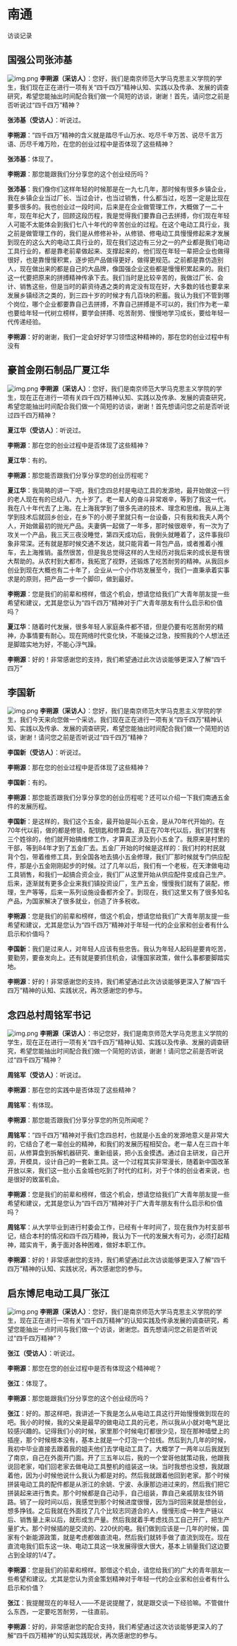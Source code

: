 # 南通
访谈记录
## 国强公司张沛基
![img.png](public/guoqiang.png)
**李朔源（采访人）**：您好，我们是南京师范大学马克思主义学院的学生，我们现在正在进行一项有关“四千四万”精神认知、实践以及传承、发展的调查研究，希望您能抽出时间配合我们做一个简短的访谈，谢谢！首先，请问您之前是否听说过“四千四万”精神？

**张沛基（受访人）**：听说过。

**李朔源**：“四千四万”精神的含义就是踏尽千山万水、吃尽千辛万苦、说尽千言万语、历尽千难万险，在您的创业过程中是否体现了这些精神？

**张沛基**：体现了。

**李朔源**：那您能跟我们分分享您的这个创业经历吗？

**张沛基**：我们像你们这样年轻的时候那是在一九七几年，那时候有很多乡镇企业，我在乡镇企业当过厂长、当过会计，也当过销售，什么都当过，吃苦一定是比现在要多很多的。我也创业过一段时间，后来是在企业做管理工作，大概做了一二十年，现在年纪大了，回顾这段历程，我是觉得我们要靠自己去拼搏，你们现在年轻人可能不太能体会到我们七八十年代的辛苦创业的过程。在这个电动工具行业，我之前是做管理工作的，我们是从修修补补，从修锁、修电动工具慢慢修起来才发展到现在的这么大的电动工具行业的，现在我们这边有三分之一的产业都是我们电动工具行业的，都是靠老前辈做起来、支撑起来的，他们现在年轻一辈把企业也做得很好，也是靠慢慢积累，逐步把产品做得更好，做得更规范。之前都是靠仿造别人，现在做出来的都是自己的大品牌，像国强企业这些都是慢慢积累起来的。我们这一代要把原来的拼搏精神传承下去。我们当时是比较辛苦的，我做过厂长、会计、销售这些，但是当时的薪资待遇之类的肯定没有现在好，大多数的钱也要拿来发展乡镇经济之类的，到三四十岁的时候才有几百块的积蓄。我认为我们不管到哪个岗位，哪个企业都要靠自己去拼搏，不靠自己拼搏是不可以的，我们作为老一辈也要给年轻一代树立榜样，要学会拼搏、吃苦耐劳、慢慢地学习成长，要给年轻一代传递经验。

**李朔源**：好的谢谢，我们一定会好好学习领悟这种精神的，那在您的创业过程中有没有



## 豪首金刚石制品厂夏江华
![img.png](public/haoshoujgs.png)
**李朔源（采访人）**：您好，我们是南京师范大学马克思主义学院的学生，现在正在进行一项有关四千四万精神认知、实践以及传承、发展的调查研究，希望您能抽出时间配合我们做一个简短的访谈，谢谢！首先想请问您之前是否听说过四千四万精神？

**夏江华（受访人）**：听说过。

**李朔源**：那在您的创业过程中是否体现了这些精神？

**夏江华**：有的。

**李朔源**：那您能否跟我们分享分享您的创业历程呢？

**夏江华**：我简略的讲一下吧，我们念四总村是电动工具的发源地，最开始做这一行的老人现在有的已经八、九十岁了。老一辈人的奋斗非常艰辛，等到了我这一代，我在八十年代去了上海。在上海我学到了很多先进的技术、理念和思维。我从上海学到技术后就回乡创业，在乡下的小房子里就只有一台设备，只有我和我夫人两个人，开始做最初的抛光产品。夫妻俩一起做了一年多，那时候很艰辛，有一次为了攻关一个产品，我三天三夜没睡觉，第四天成功后，我倒头就睡着了，这件事我印象非常深。还有就是那时候交通不发达，就只能背着一背包产品，或者推着小推车，去上海推销。虽然很苦，但是我总觉得这样的人生经历对我后来的成长是有很大帮助的。从农村到大都市，我拓宽了视野，还锻炼了吃苦耐劳的精神。从我回乡创业到现在大概也有二十年了，企业从一个小作坊发展至今，我们一直秉承着实事求是的原则，把产品一步一个脚印，做到最好。

**李朔源**：您是我们的前辈和榜样，借这个机会，想请您给我们广大青年朋友提一些希望和建议，尤其是您认为“四千四万”精神对于广大青年朋友有什么启示和价值吗？

**夏江华**：随着时代发展，很多年轻人家庭条件都不错，但是仍要有吃苦耐劳的精神，办事情要有耐心。现在网络时代变化快，不能操之过急，按照我的个人想法还是脚踏实地为好，不能心浮气躁。

**李朔源**：好的！非常感谢您的支持，我们希望通过此次访谈能够更深入了解“四千四万”

## 李国新
![img.png](public/lgx.png)
**李朔源（采访人）**：您好，我们是南京师范大学马克思主义学院的学生，我们今天来向您做一个采访。我们现在正在进行一项有关“四千四万”精神认知、实践以及传承、发展的调查研究，希望您能抽出时间配合我们做一个简短的访谈，谢谢！请问您之前是否听说过“四千四万”精神？

**李国新（受访人）**：听说过。

**李朔源**：那在您的创业过程中是否体现了这些精神？

**李国新**：有的。

**李朔源**：那您能否跟我们分享分享您的创业历程呢？还可以介绍一下我们南通五金件的发展历程。

**李国新**：是这样的，我们这个五金，最开始是叫小五金，是从70年代开始的。在70年代以前，做的都是修锁，配钥匙和修算盘。真正在70年代以后，我们村里有三个姓徐的，他们就开始搞维修工作，才算真正涉及到小五金了。我原来是村里的干部，等到84年才到了五金厂去。五金厂开始的时候是这样的：我们村的村民就背个包，带着维修工具，到全国各地去搞小五金修理，我们厂那时候就专门供应配件，那是小五金刚刚起步的时候。过了几年以后，我们有一个老板，在天津做电动工具销售，和我们一起搞合资企业，我们厂从这里开始从供应配件变成自己生产。后来，逐渐就有更多企业来我们镇投资设厂，生产五金，慢慢我们就有了装配，修理，生产等等，后来一系列设施设备都齐全了。到现在，我们这里又有了很多知名产品，为国家解决了很多就业，创造了许多税收。

**李朔源**：您是我们的前辈和榜样，借这个机会，想请您给我们广大青年朋友提一些希望和建议，尤其是您认为“四千四万”精神对于年轻一代的企业家和创业者有什么启示和价值吗？

**李国新**：我们是过来人，对年轻人应该有些忠告。我认为年轻人起码是要肯吃苦，要勤劳，要奋发向上。还有就是要抓住机会，读懂国家政策，做什么事都要脚踏实地。

**李朔源**：好的！非常感谢您的支持，我们希望通过此次访谈能够更深入了解“四千四万”精神的认知、实践状况，再次感谢您的参与。

## 念四总村周铭军书记
![img.png](public/nszczmg.png)
**李朔源（采访人）**：书记您好，我们是南京师范大学马克思主义学院的学生，现在正在进行一项有关“四千四万”精神认知、实践以及传承、发展的调查研究，希望您能抽出时间配合我们做一个简短的访谈，谢谢！请问您之前是否听说过“四千四万”精神？

**周铭军（受访人）**：听说过。

**李朔源**：那在您的实践中是否体现了这些精神？

**周铭军**：有体现。

**李朔源**：那您能否跟我们分享分享您的所见所闻呢？

**周铭军**：“四千四万”精神对于我们念四总村，也就是小五金的发源地意义是非常大的，它结合了老一辈创业的精神，和我们的发展历程相契合。老一辈人在三四十年前，从修算盘到拆解机器研究、重新组装，把小五金摸透。通过自主研发，自己开源，开模具，设计自己的一套新工具。这一个过程其实非常漫长，随着新中国改革开放以来，我们这一批小五金城也吃到了时代的红利，对于个体的创业者来说，也是很好的致富机会。

**李朔源**：您是我们的前辈和榜样，借这个机会，想请您给我们广大青年朋友提一些希望和建议，尤其是您认为“四千四万”精神对于广大青年朋友有什么启示和价值吗？

**周铭军**：从大学毕业到进行村委会工作，已经有十年时间了，现在我作为村支部书记，结合本村的情况和四千四万精神，我认为下一代的发展大有可为，必须打起精神，踏实肯干，勇于面对各种困难，做好本职工作。

**李朔源**：好的！非常感谢您的支持，我们希望通过此次访谈能够更深入了解“四千四万”精神的认知、实践状况，再次感谢您的参与。
## 启东博尼电动工具厂张江
![img.png](public/bnddzj.png)
**李朔源（采访人）**：您好，我们是南京师范大学马克思主义学院的学生，现在正在进行一项有关“四千四万精神”的认知实践及传承发展的调查研究，希望您能抽出一点时间与我们做一个访谈，谢谢您。首先想请问您之前是否听说过“四千四万精神”？

**张江（受访人）**：听说过。

**李朔源**：那您在您的创业过程中是否有体现这个精神呢？

**张江**：体现了。

**李朔源**：那您能跟我们分分享您的这个创业经历吗？

**张江**：好的。那这样吧，我讲述一下我是怎么从电动工具这行开始慢慢做到现在的吧。我小的时候，我的父亲是最早的做电动工具的元老，所以我从小就对电气是比较感兴趣的。记得我们小的时候，家里那个时候电灯都很少见，现在那种墙壁上的插座，那个时候根本没有，基本上就是一个灯泡一个拉线。然后到九几年的时候，我初中毕业直接去跟着我的姐夫他们去学电动工具了。大概学了一两年以后我就到了南京，自己在外面开门面。开了三五年以后，我的一个堂哥他就策动我，他跟我说回老家，咱们回老家去做电动工具整机的组装这一块。当时我想也没想，我就跟着他，因为小时候他说什么我认为都是对的。然后我就跟着他回到老家。那个时候拼装电动工具的配件都是从浙江的余姚、宁波、永康那边进过来的，然后我们把它拼装起来进行售卖。那个时候都是自己动手，自己组装，靠自己亲戚朋友往外销路。销了一段时间以后，我感觉到那个时候进度很慢，因为当时回来就是想创业，想多挣钱。之后我就在外面找了几个比较志同道合的人，慢慢形成一种生产链以后、销售量上来以后，就形成生产量。然后我就着手考虑找员工自己开厂，把生产量扩大。那个时候插的是交流的、220伏的电。我们做到应该是一几年的时候，国家有个新能源政策，就是考虑都做直流电，然后我们就转手做了直流到现在。现在直流电我们启东这一块、电动工具这一块发展得很大很大，基本上销量我们这边要占到全球的1/4了。

**李朔源**：您是我们的前辈和榜样。那借这个机会，请您给我们的广大的青年朋友一些希望和建议。尤其是您认为资金策划精神对于年轻一代的企业家和创业者有什么启示和价值？

**张江**：我提醒现在的年轻人——不是说提醒了，就是跟交谈一下经验嘛。不管做什么东西，一定要吃苦耐劳，一往直前。

**李朔源**：好的，非常感谢您的配合支持，我们希望通过这次访谈能够更深入的了解“四千四万精神”的认知实践现状，再次感谢您的参与。
